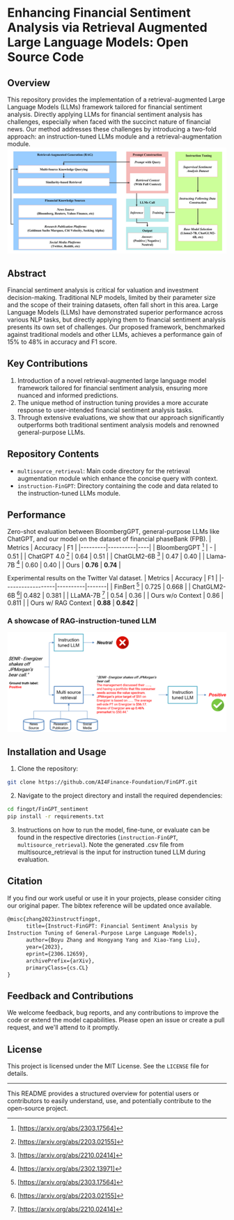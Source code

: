 # Enhancing Financial Sentiment Analysis via Retrieval Augmented Large Language Models: Open Source Code

## Overview

This repository provides the implementation of a retrieval-augmented Large Language Models (LLMs) framework tailored for financial sentiment analysis. Directly applying LLMs for financial sentiment analysis has challenges, especially when faced with the succinct nature of financial news. Our method addresses these challenges by introducing a two-fold approach: an instruction-tuned LLMs module and a retrieval-augmentation module.
![Framwork](assets/framework.jpg)
## Abstract

Financial sentiment analysis is critical for valuation and investment decision-making. Traditional NLP models, limited by their parameter size and the scope of their training datasets, often fall short in this area. Large Language Models (LLMs) have demonstrated superior performance across various NLP tasks, but directly applying them to financial sentiment analysis presents its own set of challenges. Our proposed framework, benchmarked against traditional models and other LLMs, achieves a performance gain of 15% to 48% in accuracy and F1 score.

## Key Contributions

1. Introduction of a novel retrieval-augmented large language model framework tailored for financial sentiment analysis, ensuring more nuanced and informed predictions.
2. The unique method of instruction tuning provides a more accurate response to user-intended financial sentiment analysis tasks.
3. Through extensive evaluations, we show that our approach significantly outperforms both traditional sentiment analysis models and renowned general-purpose LLMs.

## Repository Contents

- `multisource_retrieval`: Main code directory for the retrieval augmentation module which enhance the concise query with context.
- `instruction-FinGPT`: Directory containing the code and data related to the instruction-tuned LLMs module.


## Performance
Zero-shot evaluation between BloombergGPT, general-purpose LLMs like ChatGPT, and our model on the dataset of financial phaseBank (FPB).
| Metrics | Accuracy | F1 |
|---------|----------|----|
| BloombergGPT [^1^] | - | 0.51 |
| ChatGPT 4.0 [^2^] | 0.64 | 0.51 |
| ChatGLM2-6B [^3^] | 0.47 | 0.40 |
| Llama-7B [^4^] | 0.60 | 0.40 |
| Ours | **0.76** | **0.74** |

[^1^]: [https://arxiv.org/abs/2303.17564]
[^2^]: [https://arxiv.org/abs/2203.02155]
[^3^]: [https://arxiv.org/abs/2210.02414]
[^4^]: [https://arxiv.org/abs/2302.13971]

Experimental results on the Twitter Val dataset.
| Metrics          | Accuracy | F1    |
|------------------|----------|-------|
| FinBert [^1^]    | 0.725    | 0.668 |
| ChatGLM2-6B [^2^]| 0.482    | 0.381 |
| LLaMA-7B [^3^]   | 0.54     | 0.36  |
| Ours w/o Context | 0.86     | 0.811 |
| Ours w/ RAG Context | **0.88**  | **0.842** |

[^1^]: [https://arxiv.org/abs/1908.10063]
[^2^]: [https://arxiv.org/abs/2210.02414]
[^3^]: [https://arxiv.org/abs/2302.13971]

### A showcase of RAG-instruction-tuned LLM
![Case](assets/showcase.png)

## Installation and Usage

1. Clone the repository:
```bash
git clone https://github.com/AI4Finance-Foundation/FinGPT.git
```

2. Navigate to the project directory and install the required dependencies:
```bash
cd fingpt/FinGPT_sentiment
pip install -r requirements.txt
```

3. Instructions on how to run the model, fine-tune, or evaluate can be found in the respective directories (`instruction-FinGPT`, `multisource_retrieval`). Note the generated .csv file from multisource_retrieval is the input for instruction tuned LLM during evaluation.

## Citation

If you find our work useful or use it in your projects, please consider citing our original paper. The bibtex reference will be updated once available.

```
@misc{zhang2023instructfingpt,
      title={Instruct-FinGPT: Financial Sentiment Analysis by Instruction Tuning of General-Purpose Large Language Models}, 
      author={Boyu Zhang and Hongyang Yang and Xiao-Yang Liu},
      year={2023},
      eprint={2306.12659},
      archivePrefix={arXiv},
      primaryClass={cs.CL}
}
```

## Feedback and Contributions

We welcome feedback, bug reports, and any contributions to improve the code or extend the model capabilities. Please open an issue or create a pull request, and we'll attend to it promptly.

## License

This project is licensed under the MIT License. See the `LICENSE` file for details.

---

This README provides a structured overview for potential users or contributors to easily understand, use, and potentially contribute to the open-source project.
